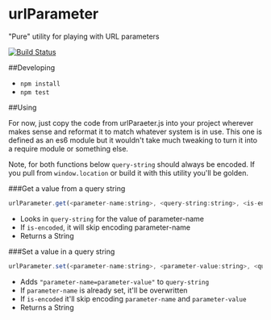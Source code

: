 # urlParameter

"Pure" utility for playing with URL parameters

[![Build Status](https://travis-ci.org/delphic-digital/urlParameter.svg?branch=master)](https://travis-ci.org/delphic-digital/urlParameter)

##Developing

 - `npm install`
 - `npm test`

##Using

For now, just copy the code from urlParaeter.js into your project wherever makes sense and reformat it to match whatever system is in use. This one is defined as an es6 module but it wouldn't take much tweaking to turn it into a require module or something else.

Note, for both functions below `query-string` should always be encoded. If you pull from `window.location` or build it with this utility you'll be golden.

###Get a value from a query string

```javascript
urlParameter.get(<parameter-name:string>, <query-string:string>, <is-encoded:boolean optional>)
```

- Looks in `query-string` for the value of parameter-name
- If `is-encoded`, it will skip encoding parameter-name
- Returns a String

###Set a value in a query string

```javascript
urlParameter.set(<parameter-name:string>, <parameter-value:string>, <query-string:string>, <is-encoded:boolean optional>)
```

- Adds `"parameter-name=parameter-value"` to `query-string` 
- If `parameter-name` is already set, it'll be overwritten
- If `is-encoded` it'll skip encoding `parameter-name` and `parameter-value`
- Returns a String
